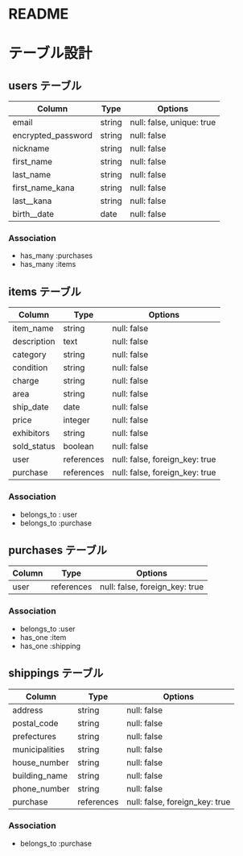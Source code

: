 # README

# テーブル設計

## users テーブル

| Column             | Type   | Options                  |
| ------------------ | ------ | -----------------------  |
| email              | string | null: false, unique: true|
| encrypted_password | string | null: false              |
| nickname           | string | null: false              |
| first_name         | string | null: false              |
| last_name          | string | null: false              |
| first_name_kana    | string | null: false              |
| last__kana         | string | null: false              |
| birth__date        | date   | null: false              |

### Association

- has_many :purchases
- has_many :items




## items テーブル

| Column       | Type      | Options                        |
| ------------ | --------- | ------------------------------ |
| item_name    | string    | null: false                    |
| description  | text      | null: false                    |
| category     | string    | null: false                    |
| condition    | string    | null: false                    |
| charge       | string    | null: false                    |
| area         | string    | null: false                    |
| ship_date    | date      | null: false                    |
| price        | integer   | null: false                    |
| exhibitors   | string    | null: false                    |
| sold_status  | boolean   | null: false                    |
| user         | references| null: false, foreign_key: true |
| purchase     | references| null: false, foreign_key: true |

### Association

- belongs_to : user
- belongs_to :purchase




## purchases テーブル

| Column       | Type      | Options                        |
| ------------ | --------- | ------------------------------ |
| user         | references| null: false, foreign_key: true |


### Association

- belongs_to :user
- has_one :item
- has_one :shipping


## shippings テーブル

| Column           | Type      | Options                        |
| ---------------- | --------- | ------------------------------ |
| address          | string    | null: false                    |
| postal_code      | string    | null: false                    |
| prefectures      | string    | null: false                    |
| municipalities   | string    | null: false                    |
| house_number     | string    | null: false                    |
| building_name    | string    | null: false                    |
| phone_number     | string    | null: false                    |
| purchase         | references| null: false, foreign_key: true |


### Association

- belongs_to :purchase